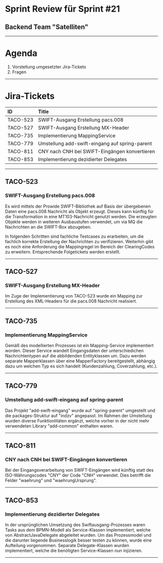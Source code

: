 # Sprint Review für Sprint #21
## Backend Team "Satelliten"

---

# Agenda

1. Vorstellung umgesetzter Jira-Tickets
2. Fragen

---

# Jira-Tickets

| ID	   | Title  	                            |
|:-	       |:-	                                    |
| TACO-523 | SWIFT-Ausgang Erstellung pacs.008 |
| TACO-527 | SWIFT-Ausgang Erstellung MX-Header |
| TACO-735 | Implementierung MappingService |
| TACO-779 | Umstellung add-swift-eingang auf spring-parent |
| TACO-811 | CNY nach CNH bei SWIFT-Eingängen konvertieren |
| TACO-853 | Implementierung dezidierter Delegates  |

---

## TACO-523
### SWIFT-Ausgang Erstellung pacs.008

Es wird mittels der Prowide SWIFT-Bibliothek auf Basis der übergebenen Daten eine pacs.008 Nachricht als Objekt erzeugt. Dieses kann künftig für die
Transformation in eine MT103-Nachricht genutzt werden. Die erzeugten Objekte werden in weiteren Ausbaustufen verwendet, um via MQ die Nachrichten an
die SWIFT-Box abzugeben.

In folgenden Schritten sind fachliche Testcases zu erarbeiten, um die fachlich korrekte Erstellung der Nachrichten zu verifizieren. Weiterhin gibt es
noch eine Anforderung die Mappingregel im Bereich der ClearingCodes zu erweitern. Entsprechende Folgetickets werden erstellt.

---

## TACO-527
### SWIFT-Ausgang Erstellung MX-Header

Im Zuge der Implementierung von TACO-523 wurde ein Mapping zur Erstellung des XML-Headers für die pacs.008 Nachricht realisiert.

---

## TACO-735
### Implementierung MappingService

Gemäß des modellierten Prozesses ist ein Mapping-Service implementiert worden. Dieser Service wandelt Eingangsdaten der unterschiedichen Nachrichtentypen auf die abbildenden Entityklassen um. Dazu werden separate Mapperklassen über eine MapperFactory bereitgestellt, abhängig dazu um welchen Typ es sich handelt (Kundenzahlung, Coverzahlung, etc.).

---

## TACO-779
### Umstellung add-swift-eingang auf spring-parent

Das Projekt "add-swift-eingang" wurde auf "spring-parent" umgestellt und die packages-Struktur auf "indzv" angepasst. Im Rahmen der Umstellung wurden
diverse Funktionlitäten ergänzt, welche vorher in der nicht mehr verwendeten Library "add-common" enthalten waren.

---

## TACO-811
### CNY nach CNH bei SWIFT-Eingängen konvertieren

Bei der Eingangsverarbeitung von SWIFT-Eingängen wird künftig statt des ISO-Währungscodes "CNY" der Code "CNH" verwendet. Dies betrifft die
Felder "waehrung" und "waehrungUrsprung".

---

## TACO-853 
### Implementierung dezidierter Delegates

In der ursprünglichen Umsetzung des Swiftausgang-Prozesses waren Tasks aus dem BPMN-Modell als Service-Klassen implementiert, welche von AbstractJavaDelegate abgeleitet wurden. Um das Prozessmodel und die darunter liegende Businesslogik besser testen zu können, wurde eine 
Aufteilung vorgenommen. Separate Delegate-Klassen wurden implementiert, welche die benötigten Service-Klassen nun injizieren.

---